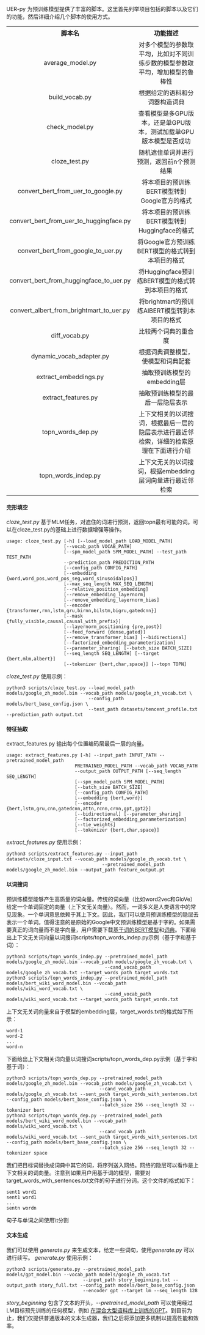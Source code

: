 UER-py 为预训练模型提供了丰富的脚本。这里首先列举项目包括的脚本以及它们的功能，然后详细介绍几个脚本的使用方式。
<table>
<tr align="center"><th> 脚本名 <th> 功能描述
<tr align="center"><td> average_model.py <td> 对多个模型的参数取平均，比如对不同训练步数的模型参数取平均，增加模型的鲁棒性
<tr align="center"><td> build_vocab.py <td> 根据给定的语料和分词器构造词典
<tr align="center"><td> check_model.py <td> 查看模型是多GPU版本，还是单GPU版本，测试加载单GPU版本模型是否成功
<tr align="center"><td> cloze_test.py <td> 随机遮住单词并进行预测，返回前n个预测结果
<tr align="center"><td> convert_bert_from_uer_to_google.py <td> 将本项目的预训练BERT模型转到Google官方的格式
<tr align="center"><td> convert_bert_from_uer_to_huggingface.py <td> 将本项目的预训练BERT模型转到Huggingface的格式
<tr align="center"><td> convert_bert_from_google_to_uer.py <td> 将Google官方预训练BERT模型的格式转到本项目的格式
<tr align="center"><td> convert_bert_from_huggingface_to_uer.py <td> 将Huggingface预训练BERT模型的格式转到本项目的格式
<tr align="center"><td> convert_albert_from_brightmart_to_uer.py <td> 将brightmart的预训练AlBERT模型转到本项目的格式
<tr align="center"><td> diff_vocab.py <td> 比较两个词典的重合度
<tr align="center"><td> dynamic_vocab_adapter.py <td> 根据词典调整模型，使模型和词典配套
<tr align="center"><td> extract_embeddings.py <td> 抽取预训练模型的embedding层
<tr align="center"><td> extract_features.py <td> 抽取预训练模型的最后一层隐层表示
<tr align="center"><td> topn_words_dep.py <td> 上下文相关的以词搜词，根据最后一层的隐层表示进行最近邻检索，详细的检索原理在下面进行介绍
<tr align="center"><td> topn_words_indep.py <td> 上下文无关的以词搜词，根据embedding层词向量进行最近邻检索
</table>

#### 完形填空
*cloze_test.py* 基于MLM任务，对遮住的词进行预测，返回topn最有可能的词。可以在cloze_test.py的基础上进行数据增强等操作。
```
usage: cloze_test.py [-h] [--load_model_path LOAD_MODEL_PATH]
                     [--vocab_path VOCAB_PATH]
                     [--spm_model_path SPM_MODEL_PATH] --test_path TEST_PATH
                     --prediction_path PREDICTION_PATH
                     [--config_path CONFIG_PATH]
                     [--embedding {word,word_pos,word_pos_seg,word_sinusoidalpos}]
                     [--max_seq_length MAX_SEQ_LENGTH]
                     [--relative_position_embedding]
                     [--remove_embedding_layernorm]
                     [--remove_embedding_layernorm_bias]
                     [--encoder {transformer,rnn,lstm,gru,birnn,bilstm,bigru,gatedcnn}]
                     [--mask {fully_visible,causal,causal_with_prefix}]
                     [--layernorm_positioning {pre,post}]
                     [--feed_forward {dense,gated}]
                     [--remove_transformer_bias] [--bidirectional]
                     [--factorized_embedding_parameterization]
                     [--parameter_sharing] [--batch_size BATCH_SIZE]
                     [--seq_length SEQ_LENGTH] [--target {bert,mlm,albert}]
                     [--tokenizer {bert,char,space}] [--topn TOPN]
```
*cloze_test.py* 使用示例：
```
python3 scripts/cloze_test.py --load_model_path models/google_zh_model.bin --vocab_path models/google_zh_vocab.txt \
                              --config_path models/bert_base_config.json \
                              --test_path datasets/tencent_profile.txt --prediction_path output.txt

```

#### 特征抽取
extract_features.py 输出每个位置编码层最后一层的向量。
```
usage: extract_features.py [-h] --input_path INPUT_PATH --pretrained_model_path
                         PRETRAINED_MODEL_PATH --vocab_path VOCAB_PATH
                         --output_path OUTPUT_PATH [--seq_length SEQ_LENGTH]
                         [--spm_model_path SPM_MODEL_PATH]
                         [--batch_size BATCH_SIZE]
                         [--config_path CONFIG_PATH]
                         [--embedding {bert,word}]
                         [--encoder {bert,lstm,gru,cnn,gatedcnn,attn,rcnn,crnn,gpt,gpt2}]
                         [--bidirectional] [--parameter_sharing] 
                         [--factorized_embedding_parameterization]
                         [--tie_weights]
                         [--tokenizer {bert,char,space}]
```
*extract_features.py* 使用示例：
```
python3 scripts/extract_features.py --input_path datasets/cloze_input.txt --vocab_path models/google_zh_vocab.txt \
                                   --pretrained_model_path models/google_zh_model.bin --output_path feature_output.pt
```

#### 以词搜词
预训练模型能够产生高质量的词向量。传统的词向量（比如word2vec和GloVe）给定一个单词固定的向量（上下文无关向量）。然而，一词多义是人类语言中的常见现象。一个单词意思依赖于其上下文。因此，我们可以使用预训练模型的隐层去表示一个单词。值得注意的是原始的Google中文预训练模型是基于字的。如果需要真正的词向量而不是字向量，用户需要下载[基于词的BERT模型](https://share.weiyun.com/5s4HVMi)和[词典](https://share.weiyun.com/5NWYbYn)。下面给出上下文无关词向量以词搜词scripts/topn_words_indep.py示例（基于字和基于词）：
```
python3 scripts/topn_words_indep.py --pretrained_model_path models/google_zh_model.bin --vocab_path models/google_zh_vocab.txt \
                                    --cand_vocab_path models/google_zh_vocab.txt --target_words_path target_words.txt
python3 scripts/topn_words_indep.py --pretrained_model_path models/bert_wiki_word_model.bin --vocab_path models/wiki_word_vocab.txt \
                                    --cand_vocab_path models/wiki_word_vocab.txt --target_words_path target_words.txt
```
上下文无关词向量来自于模型的embedding层，target_words.txt的格式如下所示：
```
word-1
word-2
...
word-n
```
下面给出上下文相关词向量以词搜词scripts/topn_words_dep.py示例（基于字和基于词）：
```
python3 scripts/topn_words_dep.py --pretrained_model_path models/google_zh_model.bin --vocab_path models/google_zh_vocab.txt \
                                  --cand_vocab_path models/google_zh_vocab.txt --sent_path target_words_with_sentences.txt --config_path models/bert_base_config.json \
                                  --batch_size 256 --seq_length 32 --tokenizer bert
python3 scripts/topn_words_dep.py --pretrained_model_path models/bert_wiki_word_model.bin --vocab_path models/wiki_word_vocab.txt \
                                  --cand_vocab_path models/wiki_word_vocab.txt --sent_path target_words_with_sentences.txt --config_path models/bert_base_config.json \
                                  --batch_size 256 --seq_length 32 --tokenizer space
```
我们把目标词替换成词典中其它的词，将序列送入网络。网络的隐层可以看作是上下文相关的词向量。注意到如果用户用基于词的模型，需要对target_words_with_sentences.txt文件的句子进行分词。这个文件的格式如下：
```
sent1 word1
sent1 word1
...
sentn wordn
```
句子与单词之间使用\t分割

#### 文本生成
我们可以使用 *generate.py* 来生成文本，给定一些词句，使用*generate.py* 可以进行续写。
 *generate.py* 使用示例：
```
python3 scripts/generate.py --pretrained_model_path models/gpt_model.bin --vocab_path models/google_zh_vocab.txt 
                            --input_path story_beginning.txt --output_path story_full.txt --config_path models/bert_base_config.json 
                            --encoder gpt --target lm --seq_length 128  
```
*story_beginning* 包含了文本的开头，*--pretrained_model_path* 可以使用经过LM目标预先训练的任何模型，例如 [在混合大型语料库上训练的GPT](https://share.weiyun.com/51nTP8V)。到目前为止，我们仅提供普通版本的文本生成器，我们之后将添加更多机制以提高性能和效率。

